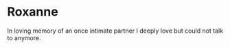 # Roxanne
In loving memory of an once intimate partner I deeply love but could not talk to anymore.
